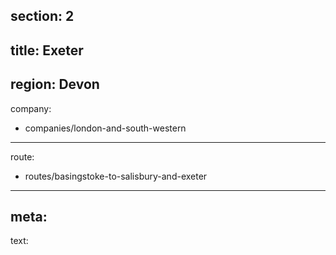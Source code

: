 ﻿section: 2
----
title: Exeter
----
region: Devon
----
company:
- companies/london-and-south-western
----
route:
- routes/basingstoke-to-salisbury-and-exeter
----
meta:
----
text: &#32;